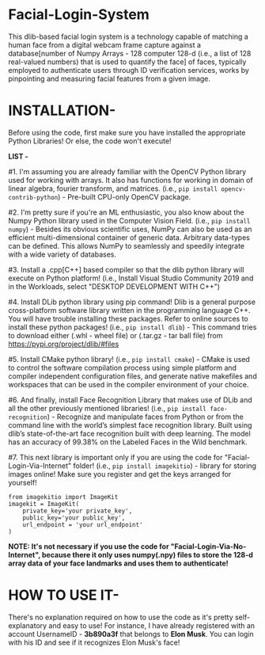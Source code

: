 # Facial-Login-System
This dlib-based facial login system is a technology capable of matching a human face from a digital webcam frame capture against a database[number of Numpy Arrays - 128 computer 128-d (i.e., a list of 128 real-valued numbers) that is used to quantify the face] of faces, typically employed to authenticate users through ID verification services, works by pinpointing and measuring facial features from a given image.

# INSTALLATION-
Before using the code, first make sure you have installed the appropriate Python Libraries! Or else, the code won't execute!

**LIST -**

#1. I'm assuming you are already familiar with the OpenCV Python library used for working with arrays. It also has functions for working in domain of linear algebra, fourier transform, and matrices.
(i.e., ```pip install opencv-contrib-python```) - Pre-built CPU-only OpenCV package.

#2. I'm pretty sure if you're an ML enthusiastic, you also know about the Numpy Python library used in the Computer Vision Field.
(i.e., ```pip install numpy```) - Besides its obvious scientific uses, NumPy can also be used as an efficient multi-dimensional container of generic data. Arbitrary data-types can be defined. This allows NumPy to seamlessly and speedily integrate with a wide variety of databases.

#3. Install a .cpp[C++] based compiler so that the dlib python library will execute on Python platform!
(i.e., Install Visual Studio Community 2019 and in the Workloads, select "DESKTOP DEVELOPMENT WITH C++")

#4. Install DLib python library using pip command! Dlib is a general purpose cross-platform software library written in the programming language C++. You will have trouble installing these packages. Refer to online sources to install these python packages!
(i.e., ```pip install dlib```) - This command tries to download either (.whl - wheel file) or (.tar.gz - tar ball file) from https://pypi.org/project/dlib/#files

#5. Install CMake python library!
(i.e., ```pip install cmake```) - CMake is used to control the software compilation process using simple platform and compiler independent configuration files, and generate native makefiles and workspaces that can be used in the compiler environment of your choice.

#6. And finally, install Face Recognition Library that makes use of DLib and all the other previously mentioned libraries!
(i.e., ```pip install face-recognition```) - Recognize and manipulate faces from Python or from the command line with
the world’s simplest face recognition library.
Built using dlib’s state-of-the-art face recognition
built with deep learning. The model has an accuracy of 99.38% on the
Labeled Faces in the Wild benchmark.

#7. This next library is important only if you are using the code for "Facial-Login-Via-Internet" folder!
(i.e., ```pip install imagekitio```) - library for storing images online!
Make sure you register and get the keys arranged for yourself!

```
from imagekitio import ImageKit
imagekit = ImageKit(
    private_key='your private_key',
    public_key='your public_key',
    url_endpoint = 'your url_endpoint'
)
```

**NOTE: It's not necessary if you use the code for "Facial-Login-Via-No-Internet", because there it only uses numpy(.npy) files to store the 128-d array data of your face landmarks and uses them to authenticate!**

# HOW TO USE IT-

There's no explanation required on how to use the code as it's pretty self-explanatory and easy to use!
For instance, I have already registered with an account UsernameID - **3b890a3f** that belongs to **Elon Musk**.
You can login with his ID and see if it recognizes Elon Musk's face!
